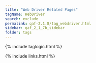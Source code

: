 ```yaml
---
title: "Web Driver Related Pages"
tagName: WebDriver
search: exclude
permalink: qaf-2.1.8/tag_webdriver.html
sidebar: qaf_2_1_7b_sidebar
folder: tags
---
```

{% include taglogic.html %}

{% include links.html %}
